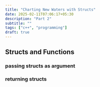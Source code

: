 ```yaml
---
title: "Charting New Waters with Structs"
date: 2025-02-11T07:06:17+05:30
description: "Part 2"
subtitle: ""
tags: ["c++", "programming"]
draft: true
---
```

## Structs and Functions
### passing structs as argument
### returning structs
